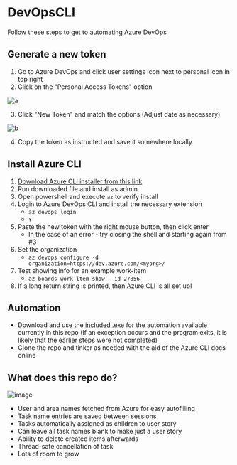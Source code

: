 # DevOpsCLI
Follow these steps to get to automating Azure DevOps

## Generate a new token
1. Go to Azure DevOps and click user settings icon next to personal icon in top right
2. Click on the "Personal Access Tokens" option

![a](https://user-images.githubusercontent.com/19335151/182711926-98041f6f-3cf8-4a22-a266-fafcbde90df1.png)

3. Click "New Token" and match the options (Adjust date as necessary)

![b](https://user-images.githubusercontent.com/19335151/182711955-4cf1d3be-4cb0-4155-bc73-7da83be57997.png)

4. Copy the token as instructed and save it somewhere locally

## Install Azure CLI
1. [Download Azure CLI installer from this link](https://aka.ms/installazurecliwindows)
2. Run downloaded file and install as admin
3. Open powershell and execute `az` to verify install
4. Login to Azure DevOps CLI and install the necessary extension
    - `az devops login`
    - `Y`
5. Paste the new token with the right mouse button, then click enter
    - In the case of an error - try closing the shell and starting again from #3
7. Set the organization
    - `az devops configure -d organization=https://dev.azure.com/<myorg>/`
8. Test showing info for an example work-item
    - `az boards work-item show --id 27856`
9. If a long return string is printed, then Azure CLI is all set up!

## Automation
- Download and use the [included .exe](https://github.com/bradmartin333/DevOpsCLI/raw/master/DevOpsCLI/bin/Release/DevOpsCLI.exe) for the automation available currently in this repo (If an exception occurs and the program exits, it is likely that the earlier steps were not completed)
- Clone the repo and tinker as needed with the aid of the Azure CLI docs online

## What does this repo do?

![image](https://user-images.githubusercontent.com/19335151/182870531-af607292-0c67-4661-94fd-bbfbae83117d.png)

- User and area names fetched from Azure for easy autofilling
- Task name entries are saved between sessions
- Tasks automatically assigned as children to user story
- Can leave all task names blank to make just a user story
- Ability to delete created items afterwards
- Thread-safe cancellation of task
- Lots of room to grow
